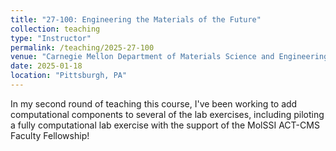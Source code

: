 ```yaml
---
title: "27-100: Engineering the Materials of the Future"
collection: teaching
type: "Instructor"
permalink: /teaching/2025-27-100
venue: "Carnegie Mellon Department of Materials Science and Engineering"
date: 2025-01-18
location: "Pittsburgh, PA"
---
```


In my second round of teaching this course, I've been working to add computational components to several of the lab exercises, including piloting a fully computational lab exercise with the support of the MolSSI ACT-CMS Faculty Fellowship!